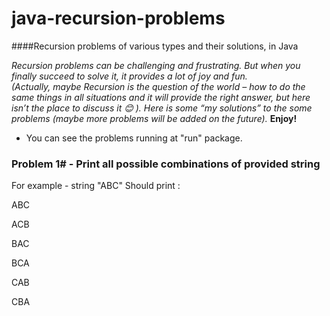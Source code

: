 # java-recursion-problems 

####Recursion problems of various types and their solutions, in Java


*Recursion problems can be challenging and frustrating.* 
*But when you finally succeed to solve it, it provides a lot of joy and fun.* 	 
*(Actually, maybe Recursion is the question of the world – how to do the same things in all situations and it will provide* *the right answer, but here isn’t the place to discuss it  😊 ).*
*Here is some “my solutions” to the some problems (maybe more problems will be added on the future).* 
**Enjoy!**



* You can see the problems running at "run" package.

### Problem 1# - Print all possible combinations of provided string 
For example - string "ABC" 
Should print : 

ABC

ACB

BAC

BCA

CAB

CBA


